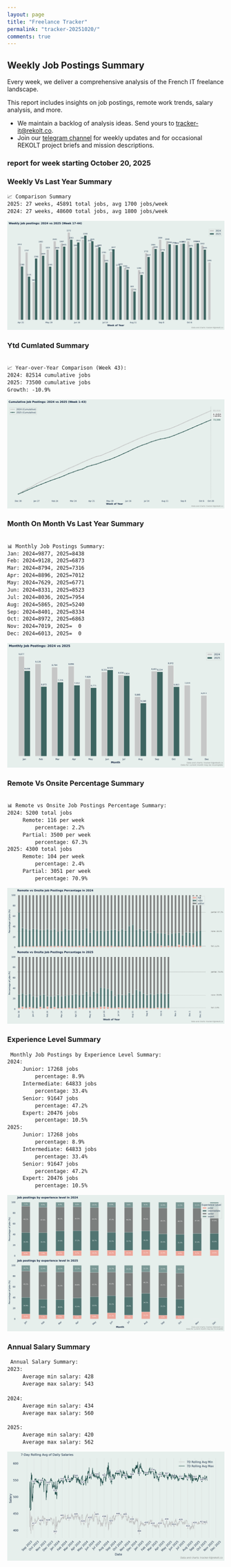 ```yaml
---
layout: page
title: "Freelance Tracker"
permalink: "tracker-20251020/"
comments: true
---
```

## Weekly Job Postings Summary

Every week, we deliver a comprehensive analysis of the French IT freelance landscape.

This report includes insights on job postings, remote work trends, salary analysis, and more.
* We maintain a backlog of analysis ideas. Send yours to tracker-it@rekolt.co.
* Join our [telegram channel](https://t.me/+3y9PJaF335UxYTg0) for weekly updates and for occasional REKOLT project briefs and mission descriptions.

### report for week starting October 20, 2025



### Weekly Vs Last Year Summary

```markdown
📈 Comparison Summary
2025: 27 weeks, 45891 total jobs, avg 1700 jobs/week
2024: 27 weeks, 48600 total jobs, avg 1800 jobs/week

```

![Weekly Vs Last Year Chart](figs/20251020_weekly_job_postings_comparison.png)

### Ytd Cumlated Summary

```markdown

📈 Year-over-Year Comparison (Week 43):
2024: 82514 cumulative jobs
2025: 73500 cumulative jobs
Growth: -10.9%

```

![Ytd Cumlated Chart](figs/20251020_cumulative_job_postings_comparison.png)

### Month On Month Vs Last Year Summary

```markdown

📊 Monthly Job Postings Summary:
Jan: 2024=9877, 2025=8438
Feb: 2024=9128, 2025=6873
Mar: 2024=8794, 2025=7316
Apr: 2024=8896, 2025=7012
May: 2024=7629, 2025=6771
Jun: 2024=8331, 2025=8523
Jul: 2024=8036, 2025=7954
Aug: 2024=5865, 2025=5240
Sep: 2024=8401, 2025=8334
Oct: 2024=8972, 2025=6863
Nov: 2024=7019, 2025=  0
Dec: 2024=6013, 2025=  0

```

![Month On Month Vs Last Year Chart](figs/20251020_monthly_job_postings_comparison.png)

### Remote Vs Onsite Percentage Summary

```markdown

📊 Remote vs Onsite Job Postings Percentage Summary:
2024: 5200 total jobs
	 Remote: 116 per week
		 percentage: 2.2%
	 Partial: 3500 per week
		 percentage: 67.3%
2025: 4300 total jobs
	 Remote: 104 per week
		 percentage: 2.4%
	 Partial: 3051 per week
		 percentage: 70.9%

```

![Remote Vs Onsite Percentage Chart](figs/20251020_remote_vs_onsite_percentage_comparison.png)

### Experience Level Summary

```markdown
 Monthly Job Postings by Experience Level Summary:
2024:
	 Junior: 17268 jobs
		 percentage: 8.9%
	 Intermediate: 64833 jobs
		 percentage: 33.4%
	 Senior: 91647 jobs
		 percentage: 47.2%
	 Expert: 20476 jobs
		 percentage: 10.5%
2025:
	 Junior: 17268 jobs
		 percentage: 8.9%
	 Intermediate: 64833 jobs
		 percentage: 33.4%
	 Senior: 91647 jobs
		 percentage: 47.2%
	 Expert: 20476 jobs
		 percentage: 10.5%

```

![Experience Level Monthly Chart](figs/20251020_experience_level_monthly_comparison.png)

### Annual Salary Summary

```markdown
 Annual Salary Summary:
2023:
	 Average min salary: 428 
	 Average max salary: 543 

2024:
	 Average min salary: 434 
	 Average max salary: 560 

2025:
	 Average min salary: 420 
	 Average max salary: 562 

```

![Annual Salary Chart](figs/20251020_salary_analysis_rolling_avg.png)

